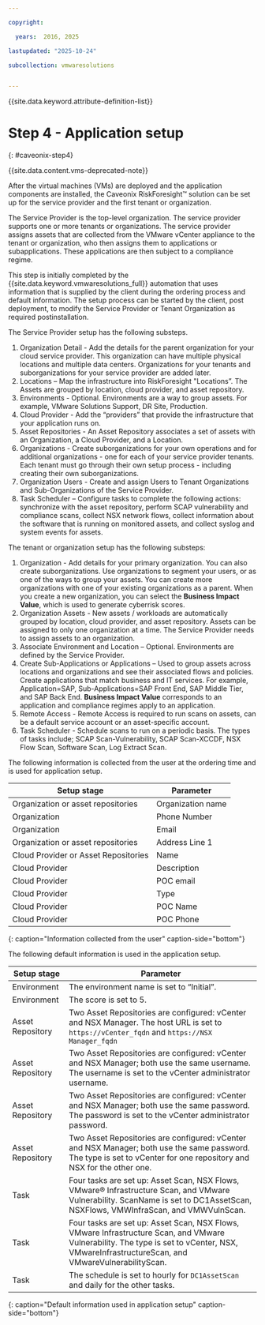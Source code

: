 ```yaml
---

copyright:

  years:  2016, 2025

lastupdated: "2025-10-24"

subcollection: vmwaresolutions


---
```


{{site.data.keyword.attribute-definition-list}}

# Step 4 - Application setup
{: #caveonix-step4}

{{site.data.content.vms-deprecated-note}}

After the virtual machines (VMs) are deployed and the application components are installed, the Caveonix RiskForesight™ solution can be set up for the service provider and the first tenant or organization.

The Service Provider is the top-level organization. The service provider supports one or more tenants or organizations. The service provider assigns assets that are collected from the VMware vCenter appliance to the tenant or organization, who then assigns them to applications or subapplications. These applications are then subject to a compliance regime.

This step is initially completed by the {{site.data.keyword.vmwaresolutions_full}} automation that uses information that is supplied by the client during the ordering process and default information. The setup process can be started by the client, post deployment, to modify the Service Provider or Tenant Organization as required postinstallation.

The Service Provider setup has the following substeps.
1. Organization Detail - Add the details for the parent organization for your cloud service provider. This organization can have multiple physical locations and multiple data centers. Organizations for your tenants and suborganizations for your service provider are added later.
2. Locations – Map the infrastructure into RiskForesight "Locations”. The Assets are grouped by location, cloud provider, and asset repository.
3. Environments - Optional. Environments are a way to group assets. For example, VMware Solutions Support, DR Site, Production.
4. Cloud Provider - Add the “providers” that provide the infrastructure that your application runs on.
5. Asset Repositories - An Asset Repository associates a set of assets with an Organization, a Cloud Provider, and a Location.
6. Organizations - Create suborganizations for your own operations and for additional organizations - one for each of your service provider tenants. Each tenant must go through their own setup process - including creating their own suborganizations.
7. Organization Users - Create and assign Users to Tenant Organizations and Sub-Organizations of the Service Provider.
8. Task Scheduler – Configure tasks to complete the following actions: synchronize with the asset repository, perform SCAP vulnerability and compliance scans, collect NSX network flows, collect information about the software that is running on monitored assets, and collect syslog and system events for assets.

The tenant or organization setup has the following substeps:

1. Organization - Add details for your primary organization. You can also create suborganizations. Use organizations to segment your users, or as one of the ways to group your assets. You can create more organizations with one of your existing organizations as a parent. When you create a new organization, you can select the **Business Impact Value**, which is used to generate cyberrisk scores.
2. Organization Assets - New assets / workloads are automatically grouped by location, cloud provider, and asset repository. Assets can be assigned to only one organization at a time. The Service Provider needs to assign assets to an organization.
3. Associate Environment and Location – Optional. Environments are defined by the Service Provider.
4. Create Sub-Applications or Applications – Used to group assets across locations and organizations and see their associated flows and policies. Create applications that match business and IT services. For example, Application=SAP, Sub-Applications=SAP Front End, SAP Middle Tier, and SAP Back End. **Business Impact Value** corresponds to an application and compliance regimes apply to an application.
5. Remote Access - Remote Access is required to run scans on assets, can be a default service account or an asset-specific account.
6. Task Scheduler - Schedule scans to run on a periodic basis. The types of tasks include; SCAP Scan-Vulnerability, SCAP Scan-XCCDF, NSX Flow Scan, Software Scan, Log Extract Scan.

The following information is collected from the user at the ordering time and is used for application setup.

|Setup stage | Parameter |
|---|---|
|Organization or asset repositories | Organization name |
|Organization | Phone Number |
|Organization | Email |
|Organization or asset repositories | Address Line 1 |
|Cloud Provider or Asset Repositories | Name |
|Cloud Provider | Description |
|Cloud Provider | POC email |
|Cloud Provider | Type |
|Cloud Provider | POC Name |
|Cloud Provider | POC Phone |
{: caption="Information collected from the user" caption-side="bottom"}

The following default information is used in the application setup.

| Setup stage | Parameter |
|---|---|
| Environment | The environment name is set to “Initial”. |
| Environment | The score is set to 5. |
| Asset Repository | Two Asset Repositories are configured: vCenter and NSX Manager. The host URL is set to `https://vCenter_fqdn` and `https://NSX Manager_fqdn` |
| Asset Repository | Two Asset Repositories are configured: vCenter and NSX Manager; both use the same username. The username is set to the vCenter administrator username. |
| Asset Repository | Two Asset Repositories are configured: vCenter and NSX Manager; both use the same password. The password is set to the vCenter administrator password. |
| Asset Repository | Two Asset Repositories are configured: vCenter and NSX Manager; both use the same password. The type is set to vCenter for one repository and NSX for the other one. |
| Task | Four tasks are set up: Asset Scan, NSX Flows, VMware® Infrastructure Scan, and VMware Vulnerability. ScanName is set to DC1AssetScan, NSXFlows, VMWInfraScan, and VMWVulnScan. |
| Task | Four tasks are set up: Asset Scan, NSX Flows, VMware Infrastructure Scan, and VMware Vulnerability. The type is set to vCenter, NSX, VMwareInfrastructureScan, and VMwareVulnerabilityScan. |
| Task | The schedule is set to hourly for `DC1AssetScan` and daily for the other tasks. |
{: caption="Default information used in application setup" caption-side="bottom"}
